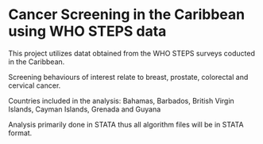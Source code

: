 # Cancer Screening in the Caribbean using WHO STEPS data

This project utilizes datat obtained from the WHO STEPS surveys coducted in the Caribbean.

Screening behaviours of interest relate to breast, prostate, colorectal and cervical cancer. 

Countries included in the analysis: Bahamas, Barbados, British Virgin Islands, Cayman Islands, Grenada and Guyana

Analysis primarily done in STATA thus all algorithm files will be in STATA format. 